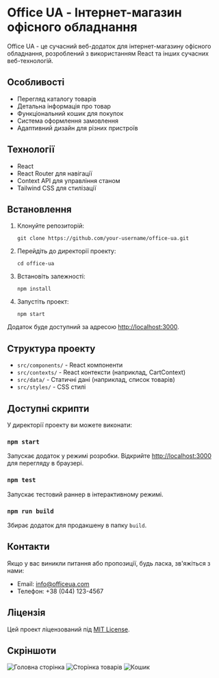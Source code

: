 # Office UA - Інтернет-магазин офісного обладнання

Office UA - це сучасний веб-додаток для інтернет-магазину офісного обладнання, розроблений з використанням React та інших сучасних веб-технологій.

## Особливості

- Перегляд каталогу товарів
- Детальна інформація про товар
- Функціональний кошик для покупок
- Система оформлення замовлення
- Адаптивний дизайн для різних пристроїв

## Технології

- React
- React Router для навігації
- Context API для управління станом
- Tailwind CSS для стилізації

## Встановлення

1. Клонуйте репозиторій:
   ```
   git clone https://github.com/your-username/office-ua.git
   ```

2. Перейдіть до директорії проекту:
   ```
   cd office-ua
   ```

3. Встановіть залежності:
   ```
   npm install
   ```

4. Запустіть проект:
   ```
   npm start
   ```

Додаток буде доступний за адресою [http://localhost:3000](http://localhost:3000).

## Структура проекту

- `src/components/` - React компоненти
- `src/contexts/` - React контексти (наприклад, CartContext)
- `src/data/` - Статичні дані (наприклад, список товарів)
- `src/styles/` - CSS стилі

## Доступні скрипти

У директорії проекту ви можете виконати:

### `npm start`

Запускає додаток у режимі розробки.
Відкрийте [http://localhost:3000](http://localhost:3000) для перегляду в браузері.

### `npm test`

Запускає тестовий раннер в інтерактивному режимі.

### `npm run build`

Збирає додаток для продакшену в папку `build`.

## Контакти

Якщо у вас виникли питання або пропозиції, будь ласка, зв'яжіться з нами:

- Email: info@officeua.com
- Телефон: +38 (044) 123-4567

## Ліцензія

Цей проект ліцензований під [MIT License](LICENSE).

## Скріншоти

![Головна сторінка](./public/homepage.png)
![Сторінка товарів](./public/products.png)
![Кошик](./public/cart.png)
